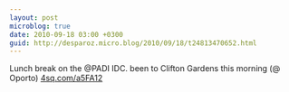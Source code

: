 ```yaml
---
layout: post
microblog: true
date: 2010-09-18 03:00 +0300
guid: http://desparoz.micro.blog/2010/09/18/t24813470652.html
---
```

Lunch break on the @PADI IDC. been to Clifton Gardens this morning (@ Oporto) [4sq.com/a5FA12](http://4sq.com/a5FA12)
